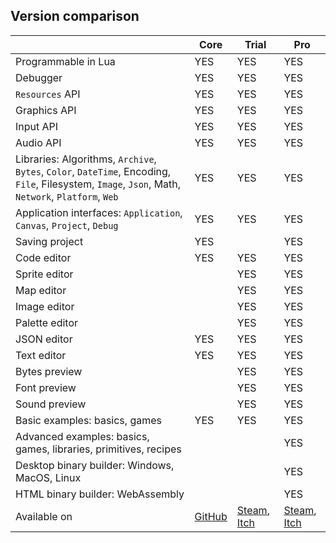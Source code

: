 ## Version comparison

| | Core | Trial | Pro |
|---|---|---|---|
| Programmable in Lua | YES | YES | YES |
| Debugger | YES | YES | YES |
| `Resources` API | YES | YES | YES |
| Graphics API | YES | YES | YES |
| Input API | YES | YES | YES |
| Audio API | YES | YES | YES |
| Libraries: Algorithms, `Archive`, `Bytes`, `Color`, `DateTime`, Encoding, `File`, Filesystem, `Image`, `Json`, Math, `Network`, `Platform`, `Web` | YES | YES | YES |
| Application interfaces: `Application`, `Canvas`, `Project`, `Debug` | YES | YES | YES |
| Saving project | YES | | YES |
| Code editor | YES | YES | YES |
| Sprite editor | | YES | YES |
| Map editor | | YES | YES |
| Image editor | | YES | YES |
| Palette editor | | YES | YES |
| JSON editor | YES | YES | YES |
| Text editor | YES | YES | YES |
| Bytes preview | | YES | YES |
| Font preview | | YES | YES |
| Sound preview | | YES | YES |
| Basic examples: basics, games | YES | YES | YES |
| Advanced examples: basics, games, libraries, primitives, recipes | | | YES |
| Desktop binary builder: Windows, MacOS, Linux | | | YES |
| HTML binary builder: WebAssembly | | | YES |
| Available on | [GitHub](README.md#compiling-from-source) | [Steam](https://store.steampowered.com/app/1386180/), [Itch](https://tonywang.itch.io/bitty) | [Steam](https://store.steampowered.com/app/1386180/), [Itch](https://tonywang.itch.io/bitty) |
